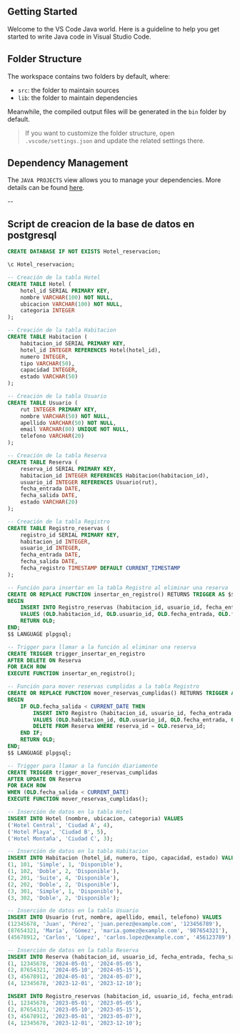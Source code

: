 ## Getting Started

Welcome to the VS Code Java world. Here is a guideline to help you get started to write Java code in Visual Studio Code.

## Folder Structure

The workspace contains two folders by default, where:

- `src`: the folder to maintain sources
- `lib`: the folder to maintain dependencies

Meanwhile, the compiled output files will be generated in the `bin` folder by default.

> If you want to customize the folder structure, open `.vscode/settings.json` and update the related settings there.

## Dependency Management

The `JAVA PROJECTS` view allows you to manage your dependencies. More details can be found [here](https://github.com/microsoft/vscode-java-dependency#manage-dependencies).

--  

## Script de creacion de la base de datos en postgresql

```sql
CREATE DATABASE IF NOT EXISTS Hotel_reservacion;

\c Hotel_reservacion;

-- Creación de la tabla Hotel
CREATE TABLE Hotel (
    hotel_id SERIAL PRIMARY KEY,
    nombre VARCHAR(100) NOT NULL,
    ubicacion VARCHAR(100) NOT NULL,
    categoria INTEGER
);

-- Creación de la tabla Habitacion
CREATE TABLE Habitacion (
    habitacion_id SERIAL PRIMARY KEY,
    hotel_id INTEGER REFERENCES Hotel(hotel_id),
    numero INTEGER,
    tipo VARCHAR(50),
    capacidad INTEGER,
    estado VARCHAR(50)
);

-- Creación de la tabla Usuario
CREATE TABLE Usuario (
    rut INTEGER PRIMARY KEY,
    nombre VARCHAR(50) NOT NULL,
    apellido VARCHAR(50) NOT NULL,
    email VARCHAR(80) UNIQUE NOT NULL,
    telefono VARCHAR(20)
);

-- Creación de la tabla Reserva
CREATE TABLE Reserva (
    reserva_id SERIAL PRIMARY KEY,
    habitacion_id INTEGER REFERENCES Habitacion(habitacion_id),
    usuario_id INTEGER REFERENCES Usuario(rut),
    fecha_entrada DATE,
    fecha_salida DATE,
    estado VARCHAR(20)
);

-- Creación de la tabla Registro
CREATE TABLE Registro_reservas (
    registro_id SERIAL PRIMARY KEY,
    habitacion_id INTEGER,
    usuario_id INTEGER,
    fecha_entrada DATE,
    fecha_salida DATE,
    fecha_registro TIMESTAMP DEFAULT CURRENT_TIMESTAMP
);

-- Función para insertar en la tabla Registro al eliminar una reserva
CREATE OR REPLACE FUNCTION insertar_en_registro() RETURNS TRIGGER AS $$
BEGIN
    INSERT INTO Registro_reservas (habitacion_id, usuario_id, fecha_entrada, fecha_salida)
    VALUES (OLD.habitacion_id, OLD.usuario_id, OLD.fecha_entrada, OLD.fecha_salida);
    RETURN OLD;
END;
$$ LANGUAGE plpgsql;

-- Trigger para llamar a la función al eliminar una reserva
CREATE TRIGGER trigger_insertar_en_registro
AFTER DELETE ON Reserva
FOR EACH ROW
EXECUTE FUNCTION insertar_en_registro();

-- Función para mover reservas cumplidas a la tabla Registro
CREATE OR REPLACE FUNCTION mover_reservas_cumplidas() RETURNS TRIGGER AS $$
BEGIN
    IF OLD.fecha_salida < CURRENT_DATE THEN
        INSERT INTO Registro (habitacion_id, usuario_id, fecha_entrada, fecha_salida)
        VALUES (OLD.habitacion_id, OLD.usuario_id, OLD.fecha_entrada, OLD.fecha_salida);
        DELETE FROM Reserva WHERE reserva_id = OLD.reserva_id;
    END IF;
    RETURN OLD;
END;
$$ LANGUAGE plpgsql;

-- Trigger para llamar a la función diariamente
CREATE TRIGGER trigger_mover_reservas_cumplidas
AFTER UPDATE ON Reserva
FOR EACH ROW
WHEN (OLD.fecha_salida < CURRENT_DATE)
EXECUTE FUNCTION mover_reservas_cumplidas();

-- Inserción de datos en la tabla Hotel
INSERT INTO Hotel (nombre, ubicacion, categoria) VALUES
('Hotel Central', 'Ciudad A', 4),
('Hotel Playa', 'Ciudad B', 5),
('Hotel Montaña', 'Ciudad C', 3);

-- Inserción de datos en la tabla Habitacion
INSERT INTO Habitacion (hotel_id, numero, tipo, capacidad, estado) VALUES
(1, 101, 'Simple', 1, 'Disponible'),
(1, 102, 'Doble', 2, 'Disponible'),
(2, 201, 'Suite', 4, 'Disponible'),
(2, 202, 'Doble', 2, 'Disponible'),
(3, 301, 'Simple', 1, 'Disponible'),
(3, 302, 'Doble', 2, 'Disponible');

-- Inserción de datos en la tabla Usuario
INSERT INTO Usuario (rut, nombre, apellido, email, telefono) VALUES
(12345678, 'Juan', 'Pérez', 'juan.perez@example.com', '123456789'),
(87654321, 'María', 'Gómez', 'maria.gomez@example.com', '987654321'),
(45678912, 'Carlos', 'López', 'carlos.lopez@example.com', '456123789');

-- Inserción de datos en la tabla Reserva
INSERT INTO Reserva (habitacion_id, usuario_id, fecha_entrada, fecha_salida) VALUES
(1, 12345678, '2024-05-01', '2024-05-05'),
(2, 87654321, '2024-05-10', '2024-05-15'),
(3, 45678912, '2024-05-01', '2024-05-07'),
(4, 12345678, '2023-12-01', '2023-12-10');

INSERT INTO Registro_reservas (habitacion_id, usuario_id, fecha_entrada, fecha_salida) VALUES
(1, 12345678, '2023-05-01', '2023-05-05'),
(2, 87654321, '2023-05-10', '2023-05-15'),
(3, 45678912, '2023-05-01', '2023-05-07'),
(4, 12345678, '2023-12-01', '2023-12-10');

```
